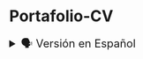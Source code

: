 # Portafolio-CV

<details>

<summary style="font-size: 20px">🗣️ Versión en Español</summary>

Portafolio-CV es mi página personal que utilizo para mostrar mis habilidades, destrezas, mi blog personal y mis proyectos.
<br><br>

<h2 style="color: orange;">Tabla de contenidos</h2>

- [Entorno de configuración](#entorno-de-configuración)
- [Estructura](#estructura)
- [Diagrama de Flujo](#diagrama-de-flujo)
- [Deploy](#deploy)
- [Colaboradores](#colaboradores)
- [Instrucciones de Uso](#instrucciones-de-uso)
- [Agradecimientos](#agradecimientos)
<br><br>

<h2 style="color: orange;">Entorno de configuración</h2>

Este es un entorno personalizado y configurado desde cero usando HTML, CSS y JavaScript. Está diseñado para ser visualizado en cualquier dispositivo, incluyendo PC, tablet o celular. Se han utilizado estas tecnologías ya que son las que manejo con mayor destreza.

<h2 style="color: orange;">Estructura</h2>

La estructura de la página Portafolio-CV está configurada en 3 componentes principales:
<br><br>
### **Menú**

El menú consta de 8 iconos organizados de manera clara para proporcionar la información que el usuario desea visualizar.

### **Cabecera**

La cabecera está compuesta por dos secciones:

1. Información personal: Mi nombre, profesión y enlaces a mis redes sociales.
2. Contacto y descarga: Opciones para ponerse en contacto conmigo y descargar mi currículum.

### **Cuerpo**

El cuerpo de la página se divide en 6 secciones:

1. Inicio
2. Sobre mí
3. Estudios
4. Portafolio
5. Contáctame

Cada sección muestra la información correspondiente según su categoría.

La página también cuenta con un modo oscuro como opción adicional al modo claro.
<br><br>

<h2 style="color: orange;">🔗 Diagrama de Flujo</h2>

El diagrama de flujo ilustra la interacción entre las diferentes secciones y componentes de la página Portafolio-CV.

```mermaid
graph TD;
    Inicio --> Menu;
    Menu --> Cabecera;
    Cabecera --> Cuerpo;
    Cuerpo --> Inicio;
    Cuerpo --> Sobre_Mí;
    Cuerpo --> Portafolio;
    Cuerpo --> Blog;
    Cuerpo --> Estudios;
    Cuerpo --> Contacto;
    Estudios --> Detalles_de_Estudios;
    Detalles_de_Estudios --> Rutas_y_Certificados;
    Portafolio --> Detalles_de_Proyectos;
    Detalles_de_Proyectos --> Código_Fuente;
    Detalles_de_Proyectos --> Demo;
    Contacto --> Detalles_donde_Ubicarme;

```


<br>
<h2 style="color: orange;">⬇ Deploy</h2>

Si deseas mejorar o modificar este proyecto, te invito a clonarlo y ejecutarlo en tu entorno local siguiendo los siguientes pasos:

1. **Clona el repositorio:** git clone https://github.com/alejandrorndev/portafolio.git


2. Realiza las mejoras o modificaciones deseadas.

3. ¡Despliega tu versión mejorada de Portafolio-CV!
<br><br>

<h2 style="color: orange;">Colabordores</h2>

- Alejandro
- Youtube
- Diego
<br><br>

<h2 style="color: orange;">Instrucciones de Uso</h2>

1. Clona el repositorio [Portfolio-cv](https://github.com/alejandrorndev/portafolio.git).

2. Realiza mejoras, agrega nuevas funcionalidades, rompe cosas, inventa, ¡pero sobre todo, nunca dejes de intentarlo!

3. Despliega tu propia versión de Portafolio-CV y compártela con el mundo.
<br><br>

<h2 style="color: orange;">Agradecimientos</h2>

Quiero agradecer a Diego por su gran aporte a este proyecto. Sin su apoyo, no habría sido posible lograr este resultado.

¡Gracias a todos por su tiempo y atención!

---
<br>
Este proyecto está bajo la licencia [MIT](./LICENSE).
<br>